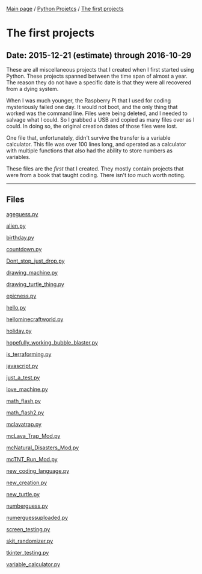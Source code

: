 [Main page](/) / [Python Projetcs](/python) / [The first projects](/python/2015-12-21_through_2016-10-29_The_first_projects)

# The first projects

## Date: 2015-12-21 (estimate) through 2016-10-29

These are all miscellaneous projects that I created when I first started using Python.
These projects spanned between the time span of almost a year.
The reason they do not have a specific date is that they were all recovered from a dying system.

When I was much younger, the Raspberry Pi that I used for coding mysteriously failed one day.
It would not boot, and the only thing that worked was the command line.
Files were being deleted, and I needed to salvage what I could.
So I grabbed a USB and copied as many files over as I could.
In doing so, the original creation dates of those files were lost.

One file that, unfortunately, didn't survive the transfer is a variable calculator.
This file was over 100 lines long, and operated as a calculator with multiple functions that also had the ability to store numbers as variables.

These files are the *first* that I created.
They mostly contain projects that were from a book that taught coding.
There isn't *too* much worth noting.

-----

## Files

[ageguess.py](ageguess.py)

[alien.py](alien.py)

[birthday.py](birthday.py)

[countdown.py](countdown.py)

[Dont_stop_just_drop.py](Dont_stop_just_drop.py)

[drawing_machine.py](drawing_machine.py)

[drawing_turtle_thing.py](drawing_turtle_thing.py)

[epicness.py](epicness.py)

[hello.py](hello.py)

[hellominecraftworld.py](hellominecraftworld.py)

[holiday.py](holiday.py)

[hopefully_working_bubble_blaster.py](hopefully_working_bubble_blaster.py)

[is_terraforming.py](is_terraforming.py)

[javascript.py](javascript.py)

[just_a_test.py](just_a_test.py)

[love_machine.py](love_machine.py)

[math_flash.py](math_flash.py)

[math_flash2.py](math_flash2.py)

[mclavatrap.py](mclavatrap.py)

[mcLava_Trap_Mod.py](mcLava_Trap_Mod.py)

[mcNatural_Disasters_Mod.py](mcNatural_Disasters_Mod.py)

[mcTNT_Run_Mod.py](mcTNT_Run_Mod.py)

[new_coding_language.py](new_coding_language.py)

[new_creation.py](new_creation.py)

[new_turtle.py](new_turtle.py)

[numberguess.py](numberguess.py)

[numerguessuploaded.py](numerguessuploaded.py)

[screen_testing.py](screen_testing.py)

[skit_randomizer.py](skit_randomizer.py)

[tkinter_testing.py](tkinter_testing.py)

[variable_calculator.py](variable_calculator.py)